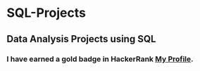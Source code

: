 # SQL-Projects
## Data Analysis Projects using SQL 
### I have earned a gold badge in HackerRank <a href="https://www.hackerrank.com/sohilamohey90?badge=sql&stars=5&level=3&hr_r=1&social=linkedin" target="_blank">My Profile</a>.
